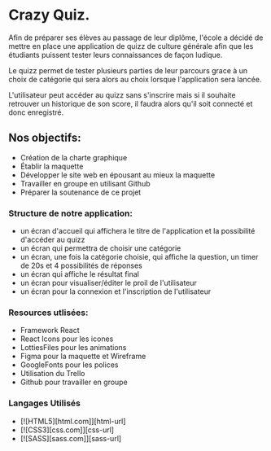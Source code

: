 # Crazy Quiz.

Afin de préparer ses élèves au passage de leur diplôme, l'école a décidé de mettre en place une application de quizz de culture générale afin que les étudiants puissent tester leurs connaissances de façon ludique.

Le quizz permet de tester plusieurs parties de leur parcours grace à un choix de catégorie qui sera alors au choix lorsque l'application sera lancée.

L'utilisateur peut accéder au quizz sans s'inscrire mais si il souhaite retrouver un historique de son score, il faudra alors qu'il soit connecté et donc enregistré.

## Nos objectifs: 

<ul>
<li>Création de la charte graphique</li>
<li>Établir la maquette</li>
<li>Développer le site web en épousant au mieux la maquette</li>
<li>Travailler en groupe en utilisant Github</li>
<li>Préparer la soutenance de ce projet</li>
</ul>

### Structure de notre application:

<ul>
<li>un écran d'accueil qui affichera le titre de l'application et la possibilité d'accéder au quizz</li>
<li>un écran qui permettra de choisir une catégorie</li>
<li>un écran, une fois la catégorie choisie, qui affiche la question, un timer de 20s et 4 possibilités de réponses</li>
<li>un écran qui affiche le résultat final</li>
<li>un écran pour visualiser/éditer le proil de l'utilisateur</li>
<li>un écran pour la connexion et l'inscription de l'utilisateur</li>
</ul>

### Resources utlisées: 

<ul>
<li>Framework React</li>
<li>React Icons pour les icones</li>
<li>LottiesFiles pour les animations</li>
<li>Figma pour la maquette et Wireframe</li>
<li>GoogleFonts pour les polices</li>
<li>Utilisation du Trello</li>
<li>Github pour travailler en groupe</li>
</ul>

### Langages Utilisés

* [![HTML5][html.com]][html-url]
* [![CSS3][css.com]][css-url]
* [![SASS][sass.com]][sass-url]

